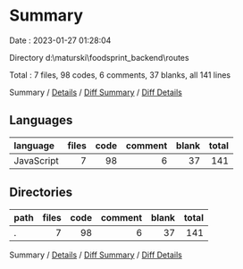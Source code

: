 # Summary

Date : 2023-01-27 01:28:04

Directory d:\\maturski\\foodsprint_backend\\routes

Total : 7 files,  98 codes, 6 comments, 37 blanks, all 141 lines

Summary / [Details](details.md) / [Diff Summary](diff.md) / [Diff Details](diff-details.md)

## Languages
| language | files | code | comment | blank | total |
| :--- | ---: | ---: | ---: | ---: | ---: |
| JavaScript | 7 | 98 | 6 | 37 | 141 |

## Directories
| path | files | code | comment | blank | total |
| :--- | ---: | ---: | ---: | ---: | ---: |
| . | 7 | 98 | 6 | 37 | 141 |

Summary / [Details](details.md) / [Diff Summary](diff.md) / [Diff Details](diff-details.md)